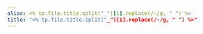 ```yaml
---
alias: <% tp.file.title.split("_")[1].replace(/-/g, " ") %>
title: "<% tp.file.title.split("_")[1].replace(/-/g, " ") %>"
---
```

